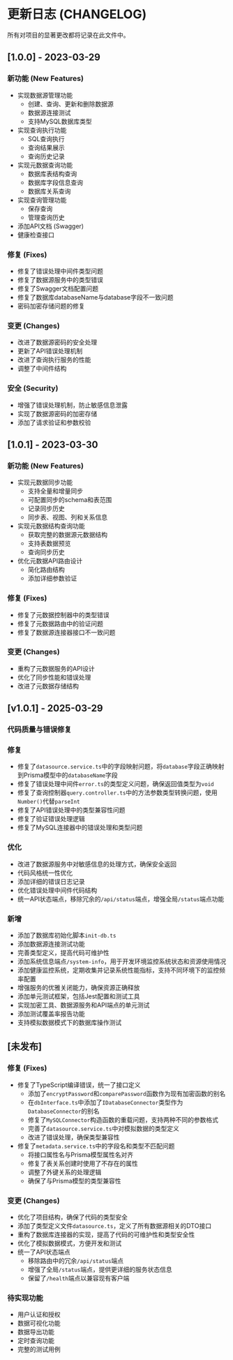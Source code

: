 # 更新日志 (CHANGELOG)

所有对项目的显著更改都将记录在此文件中。

## [1.0.0] - 2023-03-29

### 新功能 (New Features)

- 实现数据源管理功能
  - 创建、查询、更新和删除数据源
  - 数据源连接测试
  - 支持MySQL数据库类型
- 实现查询执行功能
  - SQL查询执行
  - 查询结果展示
  - 查询历史记录
- 实现元数据查询功能
  - 数据库表结构查询
  - 数据库字段信息查询
  - 数据库关系查询
- 实现查询管理功能
  - 保存查询
  - 管理查询历史
- 添加API文档 (Swagger)
- 健康检查接口

### 修复 (Fixes)

- 修复了错误处理中间件类型问题
- 修复了数据源服务中的类型错误
- 修复了Swagger文档配置问题
- 修复了数据库databaseName与database字段不一致问题
- 密码加密存储问题的修复

### 变更 (Changes)

- 改进了数据源密码的安全处理
- 更新了API错误处理机制
- 改进了查询执行服务的性能
- 调整了中间件结构

### 安全 (Security)

- 增强了错误处理机制，防止敏感信息泄露
- 实现了数据源密码的加密存储
- 添加了请求验证和参数校验

## [1.0.1] - 2023-03-30

### 新功能 (New Features)

- 实现元数据同步功能
  - 支持全量和增量同步
  - 可配置同步的schema和表范围
  - 记录同步历史
  - 同步表、视图、列和关系信息
- 实现元数据结构查询功能
  - 获取完整的数据源元数据结构
  - 支持表数据预览
  - 查询同步历史
- 优化元数据API路由设计
  - 简化路由结构
  - 添加详细参数验证

### 修复 (Fixes)

- 修复了元数据控制器中的类型错误
- 修复了元数据路由中的验证问题
- 修复了数据源连接器接口不一致问题

### 变更 (Changes)

- 重构了元数据服务的API设计
- 优化了同步性能和错误处理
- 改进了元数据存储结构

## [v1.0.1] - 2025-03-29

### 代码质量与错误修复

### 修复
- 修复了`datasource.service.ts`中的字段映射问题，将`database`字段正确映射到Prisma模型中的`databaseName`字段
- 修复了错误处理中间件`error.ts`的类型定义问题，确保返回值类型为`void`
- 修复了查询控制器`query.controller.ts`中的方法参数类型转换问题，使用`Number()`代替`parseInt`
- 修复了API错误处理中的类型兼容性问题
- 修复了验证错误处理逻辑
- 修复了MySQL连接器中的错误处理和类型问题

### 优化
- 改进了数据源服务中对敏感信息的处理方式，确保安全返回
- 代码风格统一性优化
- 添加详细的错误日志记录
- 优化错误处理中间件代码结构
- 统一API状态端点，移除冗余的`/api/status`端点，增强全局`/status`端点功能

### 新增
- 添加了数据库初始化脚本`init-db.ts`
- 添加数据源连接测试功能
- 完善类型定义，提高代码可维护性
- 添加系统信息端点`/system-info`，用于开发环境监控系统状态和资源使用情况
- 添加健康监控系统，定期收集并记录系统性能指标，支持不同环境下的监控频率配置
- 增强服务的优雅关闭能力，确保资源正确释放
- 添加单元测试框架，包括Jest配置和测试工具
- 实现加密工具、数据源服务和API端点的单元测试
- 添加测试覆盖率报告功能
- 支持模拟数据模式下的数据库操作测试

## [未发布]

### 修复 (Fixes)

- 修复了TypeScript编译错误，统一了接口定义
  - 添加了`encryptPassword`和`comparePassword`函数作为现有加密函数的别名
  - 在`dbInterface.ts`中添加了`IDatabaseConnector`类型作为`DatabaseConnector`的别名
  - 修复了`MySQLConnector`构造函数的重载问题，支持两种不同的参数格式
  - 完善了`datasource.service.ts`中对模拟数据的类型定义
  - 改进了错误处理，确保类型兼容性
- 修复了`metadata.service.ts`中的字段名和类型不匹配问题
  - 将接口属性名与Prisma模型属性名对齐
  - 修复了表关系创建时使用了不存在的属性
  - 调整了外键关系的处理逻辑
  - 确保了与Prisma模型的类型兼容性

### 变更 (Changes)

- 优化了项目结构，确保了代码的类型安全
- 添加了类型定义文件`datasource.ts`，定义了所有数据源相关的DTO接口
- 重构了数据库连接器的实现，提高了代码的可维护性和类型安全性
- 优化了模拟数据模式，方便开发和测试
- 统一了API状态端点
  - 移除路由中的冗余`/api/status`端点
  - 增强了全局`/status`端点，提供更详细的服务状态信息
  - 保留了`/health`端点以兼容现有客户端

### 待实现功能

- 用户认证和授权
- 数据可视化功能
- 数据导出功能
- 定时查询功能
- 完整的测试用例